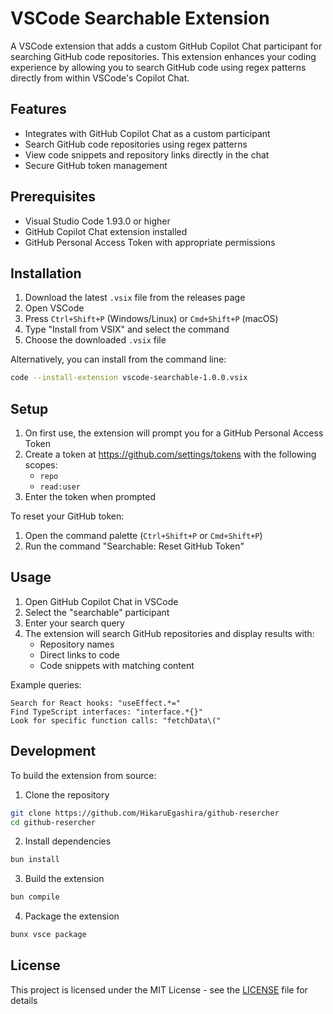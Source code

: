 # VSCode Searchable Extension

A VSCode extension that adds a custom GitHub Copilot Chat participant for searching GitHub code repositories. This extension enhances your coding experience by allowing you to search GitHub code using regex patterns directly from within VSCode's Copilot Chat.

## Features

- Integrates with GitHub Copilot Chat as a custom participant
- Search GitHub code repositories using regex patterns
- View code snippets and repository links directly in the chat
- Secure GitHub token management

## Prerequisites

- Visual Studio Code 1.93.0 or higher
- GitHub Copilot Chat extension installed
- GitHub Personal Access Token with appropriate permissions

## Installation

1. Download the latest `.vsix` file from the releases page
2. Open VSCode
3. Press `Ctrl+Shift+P` (Windows/Linux) or `Cmd+Shift+P` (macOS)
4. Type "Install from VSIX" and select the command
5. Choose the downloaded `.vsix` file

Alternatively, you can install from the command line:
```bash
code --install-extension vscode-searchable-1.0.0.vsix
```

## Setup

1. On first use, the extension will prompt you for a GitHub Personal Access Token
2. Create a token at https://github.com/settings/tokens with the following scopes:
   - `repo`
   - `read:user`
3. Enter the token when prompted

To reset your GitHub token:
1. Open the command palette (`Ctrl+Shift+P` or `Cmd+Shift+P`)
2. Run the command "Searchable: Reset GitHub Token"

## Usage

1. Open GitHub Copilot Chat in VSCode
2. Select the "searchable" participant
3. Enter your search query
4. The extension will search GitHub repositories and display results with:
   - Repository names
   - Direct links to code
   - Code snippets with matching content

Example queries:
```
Search for React hooks: "useEffect.*="
Find TypeScript interfaces: "interface.*{}"
Look for specific function calls: "fetchData\("
```

## Development

To build the extension from source:

1. Clone the repository
```bash
git clone https://github.com/HikaruEgashira/github-resercher
cd github-resercher
```

2. Install dependencies
```bash
bun install
```

3. Build the extension
```bash
bun compile
```

4. Package the extension
```bash
bunx vsce package
```

## License

This project is licensed under the MIT License - see the [LICENSE](LICENSE) file for details
